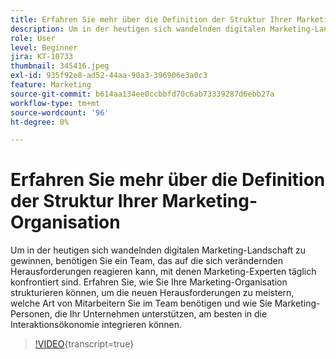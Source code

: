 ```yaml
---
title: Erfahren Sie mehr über die Definition der Struktur Ihrer Marketing-Organisation
description: Um in der heutigen sich wandelnden digitalen Marketing-Landschaft zu gewinnen, benötigen Sie ein Team, das auf die sich verändernden Herausforderungen reagieren kann, mit denen Marketing-Experten täglich konfrontiert sind.
role: User
level: Beginner
jira: KT-10733
thumbnail: 345416.jpeg
exl-id: 935f92e8-ad52-44aa-90a3-396906e3a0c3
feature: Marketing
source-git-commit: b614aa134ee0ccbbfd70c6ab73339287d6ebb27a
workflow-type: tm+mt
source-wordcount: '96'
ht-degree: 0%

---
```


# Erfahren Sie mehr über die Definition der Struktur Ihrer Marketing-Organisation

Um in der heutigen sich wandelnden digitalen Marketing-Landschaft zu gewinnen, benötigen Sie ein Team, das auf die sich verändernden Herausforderungen reagieren kann, mit denen Marketing-Experten täglich konfrontiert sind. Erfahren Sie, wie Sie Ihre Marketing-Organisation strukturieren können, um die neuen Herausforderungen zu meistern, welche Art von Mitarbeitern Sie im Team benötigen und wie Sie Marketing-Personen, die Ihr Unternehmen unterstützen, am besten in die Interaktionsökonomie integrieren können.

>[!VIDEO](https://video.tv.adobe.com/v/345416/?quality=12&learn=on){transcript=true}
